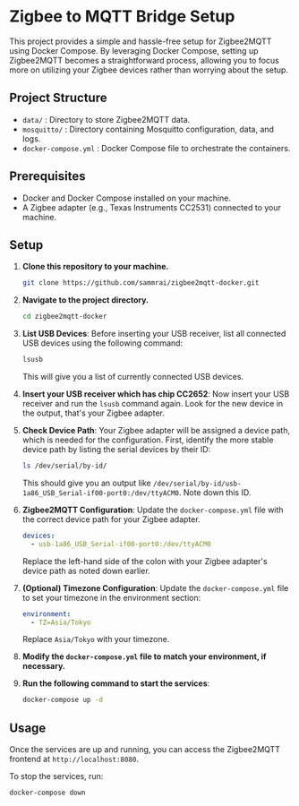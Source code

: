# Zigbee to MQTT Bridge Setup

This project provides a simple and hassle-free setup for Zigbee2MQTT using Docker Compose. By leveraging Docker Compose, setting up Zigbee2MQTT becomes a straightforward process, allowing you to focus more on utilizing your Zigbee devices rather than worrying about the setup.

## Project Structure

- `data/` : Directory to store Zigbee2MQTT data.
- `mosquitto/` : Directory containing Mosquitto configuration, data, and logs.
- `docker-compose.yml` : Docker Compose file to orchestrate the containers.

## Prerequisites

- Docker and Docker Compose installed on your machine.
- A Zigbee adapter (e.g., Texas Instruments CC2531) connected to your machine.

## Setup

1. **Clone this repository to your machine.**
   
   ```bash
   git clone https://github.com/sammrai/zigbee2mqtt-docker.git
   ```
   

2. **Navigate to the project directory.**

   ```bash
   cd zigbee2mqtt-docker
   ```


3. **List USB Devices**:
   Before inserting your USB receiver, list all connected USB devices using the following command:

   ```bash
   lsusb
   ```

   This will give you a list of currently connected USB devices.

4. **Insert your USB receiver which has chip CC2652**:
   Now insert your USB receiver and run the `lsusb` command again. Look for the new device in the output, that's your Zigbee adapter.

5. **Check Device Path**:
   Your Zigbee adapter will be assigned a device path, which is needed for the configuration. First, identify the more stable device path by listing the serial devices by their ID:

   ```bash
   ls /dev/serial/by-id/
   ```

   This should give you an output like `/dev/serial/by-id/usb-1a86_USB_Serial-if00-port0:/dev/ttyACM0`. Note down this ID.

6. **Zigbee2MQTT Configuration**:
   Update the `docker-compose.yml` file with the correct device path for your Zigbee adapter.

   ```yaml
   devices:
     - usb-1a86_USB_Serial-if00-port0:/dev/ttyACM0
   ```

   Replace the left-hand side of the colon with your Zigbee adapter's device path as noted down earlier.

7. **(Optional) Timezone Configuration**:
   Update the `docker-compose.yml` file to set your timezone in the environment section:

   ```yaml
   environment:
     - TZ=Asia/Tokyo
   ```

   Replace `Asia/Tokyo` with your timezone.

8. **Modify the `docker-compose.yml` file to match your environment, if necessary.**

9. **Run the following command to start the services**:

   ```bash
   docker-compose up -d
   ```

## Usage

Once the services are up and running, you can access the Zigbee2MQTT frontend at `http://localhost:8080`.

To stop the services, run:

```bash
docker-compose down
```
